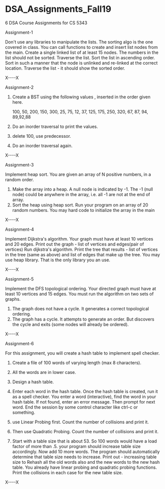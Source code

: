 # DSA_Assignments_Fall19
6 DSA Course Assignments for CS 5343

Assignment-1

Don't use any libraries to manipulate the lists.
The sorting algo is the one covered in class.
You can call functions to create and insert list nodes from the main.
Create a single linked list of at least 15 nodes.  The numbers in the list should not be sorted.
Traverse the list.
Sort the list in ascending order. Sort in such a manner that the node is unlinked and re-linked at the correct location.
Traverse the list - it should show the sorted order.

  X----X
  
Assignment-2

1. Create a BST using the following values , inserted in the order given here.

    100, 50, 200, 150, 300, 25, 75, 12, 37, 125, 175, 250, 320, 67, 87, 94, 89,92,88

2. Do an inorder traversal to print the values.

3. delete 100, use predecessor.

4. Do an  inorder traversal again.

X----X
  
Assignment-3

Implement heap sort.
You are given an array of N positive numbers, in a random order.
1. Make the array into a heap.  A null node is indicated by -1. The -1 (null node) could be anywhere in the array, i.e. all -1 are not at the end of array.
2. Sort the heap using heap sort.
Run your program on an array of 20 random numbers.  You may hard code to initialize the  array in the main

X----X
  
Assignment-4

Implement Dijkstra's algorithm.
Your graph must have at least 10 vertices and 20 edges.
Print out the graph - list of vertices and edges(pair of vertices)
Run dijkstra's algorithm.
Print the tree that results - list of vertices in the tree (same as above) and list of edges that make up the tree.
You may use heap library. That is the only library you an use.

X----X

Assignment-5

Implement the DFS topological ordering.
Your directed graph must have at least 10 vertices and 15 edges.
You must run the algorithm on two sets of graphs.
1. The graph does not have a cycle.  It generates a correct topological ordering.
2. The graph has a cycle. It attempts to generate an order. But discovers the cycle and exits (some nodes will already be ordered).

X----X

Assignment-6

For this assignment, you will create a hash table to implement spell checker.
1. Create a file of 100 words of varying length (max 8 characters).
2. All the words are in lower case.
3. Design a hash table.
4. Enter each word in the hash table.
Once the hash table is created, run it as a spell checker.  You enter a word (interactive), find the word in your hash table. If not found, enter an error message.  Then prompt for next word.  End the session by some control character like ctrl-c or something.

1. use Linear Probing first.  Count the number of collisions and print it.
2. Then use Quadratic Probing.  Count the number of collisions and print it.
3. Start with a table size that is about 53.  So 100 words would have a load factor of more than .5.  your program should increase table size accordingly.  Now add 10 more words.  The program should automatically determine that table size needs to increase.
Print out - increasing table size to <size>
Rehash all the old words also and the new words to the new hash table.
You already have linear probing and quadratic probing functions.  Print the collisions in each case for the new table size.
  
X----X
